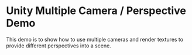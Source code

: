 # Unity Multiple Camera / Perspective Demo
This demo is to show how to use multiple cameras and render textures to provide different perspectives into a scene.
